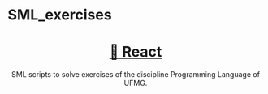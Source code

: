 # SML_exercises

<h1 align="center">
    <a href="https://pt-br.reactjs.org/">🔗 React</a>
</h1>
<p align="center"> SML scripts to solve exercises of the discipline Programming Language of UFMG. </p>
